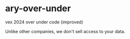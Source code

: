 # ary-over-under
 vex 2024 over under code (improved)

 Unlike other companies, we don't sell access to your data.
